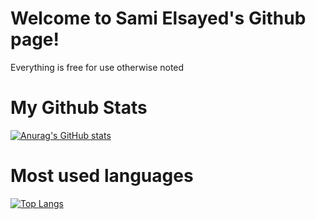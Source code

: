 <!---
- 👋 Hi, I’m @selsayed25
- 👀 I’m interested in Science (mostly Biology and Chemistry), Tech, Mathematics, and programming (Python, Java, HTML, CSS, R, and SQL)
- 🌱 I’m currently learning how to speak Python, Java, and HTML. 
- 📫 How to reach me: Facebook and Instagram: @samielsayedtj
--->
# Welcome to Sami Elsayed's Github page!

Everything is free for use otherwise noted

# My Github Stats

[![Anurag's GitHub stats](https://github-readme-stats.vercel.app/api?username=selsayed25)](https://github.com/anuraghazra/github-readme-stats)

# Most used languages

[![Top Langs](https://github-readme-stats.vercel.app/api/top-langs/?username=selsayed25)](https://github.com/anuraghazra/github-readme-stats)


<!---
selsayed25/selsayed25 is a ✨ special ✨ repository because its `README.md` (this file) appears on your GitHub profile.
You can click the Preview link to take a look at your changes.
--->
